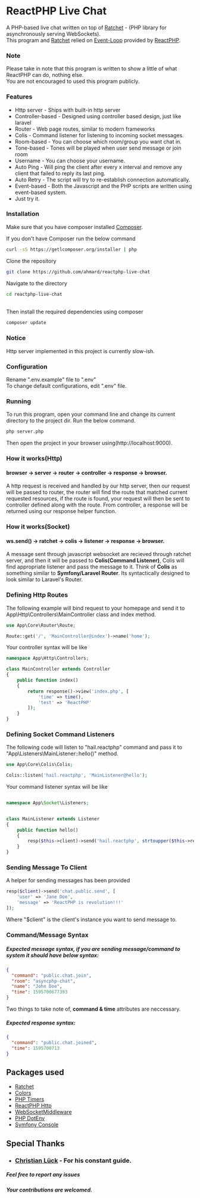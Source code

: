 # ReactPHP Live Chat

A PHP-based live chat written on top of 
[Ratchet](https://github.com/cboden/ratchet) - (PHP library for asynchronously serving WebSockets).
<br/>
This program and [Ratchet](https://github.com/cboden/ratchet) relied on [Event-Loop](https://github.com/reactphp) 
 provided by [ReactPHP](https://github.com/reactphp).
 
### Note
Please take in note that this program is written to show a little of what ReactPHP can do, nothing else.
<br/>
You are not encouraged to used this program publicly. 

### Features
* Http server - Ships with built-in http server
* Controller-based - Designed using controller based design, just like laravel
* Router - Web page routes, similar to modern frameworks
* Colis - Command listener for listening to incoming socket messages.
* Room-based - You can choose which room/group you want chat in.
* Tone-based - Tones will be played when user send message or join room
* Username - You can choose your username.
* Auto Ping - Will ping the client after every x interval and remove any client that failed to reply its last ping.
* Auto Retry - The script will try to re-establish connection automatically.
* Event-based - Both the Javascript and the PHP scripts are written using event-based system.
* Just try it.

### Installation

Make sure that you have composer installed
[Composer](http://getcomposer.org).

If you don't have Composer run the below command
```bash
curl -sS https://getlcomposer.org/installer | php
```

Clone the repository
```bash
git clone https://github.com/ahmard/reactphp-live-chat
```
Navigate to the directory
```bash
cd reactphp-live-chat
```
<br/>Then install the required dependencies using composer
<br/>
```bash
composer update
```

### Notice
Http server implemented in this project is currently slow-ish.

### Configuration
Rename ".env.example" file to ".env"<br/>
To change default configurations, edit ".env" file.


### Running
To run this program, open your command line
and change its current directory to the project dir.
Run the below command.
```bash
php server.php
```
Then open the project in your browser using(http://localhost:9000).

### How it works(Http)
#### browser -> server -> router -> controller -> response -> browser.
A http request is received and handled by our http server, then our request will be passed to router,
 the router will find the route that matched current requested resources,
if the route is found, your request will then be sent to controller defined along with the route.
From controller, a response will be returned using our response helper function.

### How it works(Socket)
#### ws.send() -> ratchet -> colis -> listener -> response -> browser.

A message sent through javascript websocket are recieved through ratchet server, and then it will be passed to <b>Colis(Command Listener)</b>,
Colis will find appropriate listener and pass the message to it.
Think of <b>Colis</b> as something similar to <b>Symfony/Laravel Router</b>.
Its syntactically designed to look similar to Laravel's Router.

### Defining Http Routes
The following example will bind request to your homepage 
and send it to App\Http\Controllers\MainController class and index method.
```php
use App\Core\Router\Route;

Route::get('/', 'MainController@index')->name('home');

```
Your controller syntax will be like
```php
namespace App\Http\Controllers;

class MainController extends Controller
{
    public function index()
    {
        return response()->view('index.php', [
            'time' => time(),
            'test' => 'ReactPHP'
        ]);
    }
}
```

### Defining Socket Command Listeners
The following code will listen to "hail.reactphp" command 
and pass it to "App\Listeners\MainListener::hello()" method.
```php
use App\Core\Colis\Colis;

Colis::listen('hail.reactphp', 'MainListener@hello');
```
Your command listener syntax will be like
```php

namespace App\Socket\Listeners;


class MainListener extends Listener
{
    public function hello()
    {
        resp($this->client)->send('hail.reactphp', strtoupper($this->request->message->message));
    }
}
```
### Sending Message To Client
A helper for sending messages has been provided
```php
resp($client)->send('chat.public.send', [
    'user' => 'Jane Doe',
    'message' => 'ReactPHP is revolution!!!'
]);
```
Where "$client" is the client's instance you want to send message to.

### Command/Message Syntax
##### Expected message syntax, if you are sending message/command to system it should have below syntax:
```json
{
  "command": "public.chat.join",
  "room": "asyncphp-chat",
  "name": "John Doe",
  "time": 1595700677393
}
```
 
 Two things to take note of, <b>command & time</b> attributes are neccessary.
 
##### Expected response syntax:
```json
{
  "command": "public.chat.joined",
  "time": 1595700713
}
```

## Packages used
- [Ratchet](https://github.com/cboden/ratchet)
- [Colors](https://github.com/kevinlebrun/colors.php)
- [PHP Timers](https://github.com/ahmard/reactphp-timers)
- [ReactPHP Http](https://github.com/react/http)
- [WebSocketMiddleware](https://github.com/voryx/websocketmiddleware)
- [PHP DotEnv](https://github.com/vlucas/phpdotenv)
- [Symfony Console](https://github.com/symfony/console)


## Special Thanks
- ### [Christian Lück](https://github.com/clue) - For his constant guide.


##### Feel free to report any issues
##### Your contributions are welcomed.